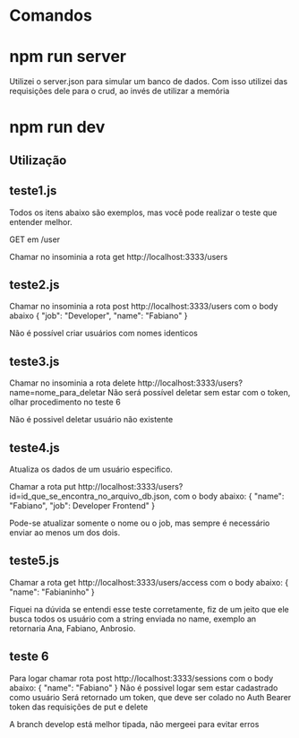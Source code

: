 # Comandos

# npm run server 
Utilizei o server.json para simular um banco de dados. Com isso utilizei das requisições dele para o crud, ao invés de utilizar a memória
# npm run dev

## Utilização

## teste1.js

Todos os itens abaixo são exemplos, mas você pode realizar o teste que entender melhor.

GET em /user 

Chamar no insominia a rota get http://localhost:3333/users

## teste2.js

Chamar no insominia a rota post http://localhost:3333/users com o body abaixo
{
	"job": "Developer",
	"name": "Fabiano"
}

Não é possível criar usuários com nomes identicos

## teste3.js

Chamar no insominia a rota delete http://localhost:3333/users?name=nome_para_deletar
Não será possível deletar sem estar com o token, olhar procedimento no teste 6

Não é possivel deletar usuário não existente

## teste4.js

Atualiza os dados de um usuário especifico.

Chamar a rota put http://localhost:3333/users?id=id_que_se_encontra_no_arquivo_db.json, com o body abaixo:
{
	"name": "Fabiano",
 	"job": Developer Frontend"
}

Pode-se atualizar somente o nome ou o job, mas sempre é necessário enviar ao menos um dos dois.

## teste5.js
Chamar a rota get http://localhost:3333/users/access com o body abaixo:
{
	"name": "Fabianinho"
}

Fiquei na dúvida se entendi esse teste corretamente, fiz de um jeito que ele busca todos os usuário com a string enviada no name, exemplo an retornaria Ana, Fabiano, Anbrosio.

## teste 6

Para logar chamar rota post http://localhost:3333/sessions com o body abaixo:
{
	"name": "Fabiano"
}
Não é possivel logar sem estar cadastrado como usuário
Será retornado um token, que deve ser colado no Auth Bearer token das requisições de put e delete

A branch develop está melhor tipada, não mergeei para evitar erros
